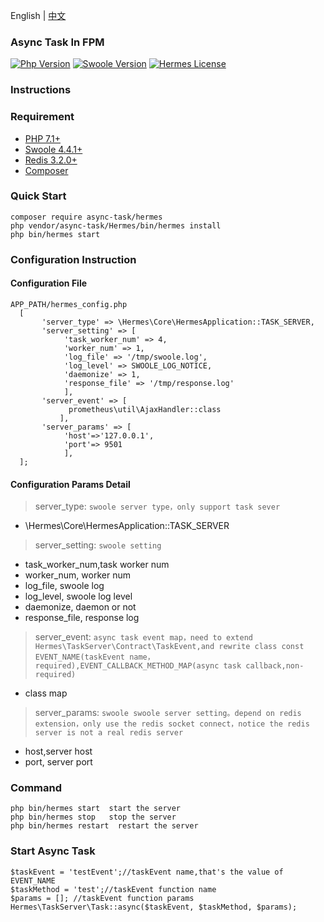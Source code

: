 English | [中文](./README-CN.md)

### Async Task In FPM

[![Php Version](https://img.shields.io/badge/php-%3E=7.1-brightgreen.svg?maxAge=2592000)](https://secure.php.net/)
[![Swoole Version](https://img.shields.io/badge/swoole-%3E=4.4.1-brightgreen.svg?maxAge=2592000)](https://github.com/swoole/swoole-src)
[![Hermes License](https://img.shields.io/hexpm/l/plug.svg?maxAge=2592000)](https://github.com/Hetystars/hermes/blob/master/LICENSE)



### Instructions


### Requirement

- [PHP 7.1+](https://github.com/php/php-src/releases)
- [Swoole 4.4.1+](https://github.com/swoole/swoole-src/releases)
- [Redis 3.2.0+](https://pecl.php.net/package/redis)
- [Composer](https://getcomposer.org/)

### Quick Start
```
composer require async-task/hermes
php vendor/async-task/Hermes/bin/hermes install
php bin/hermes start
```

### Configuration Instruction

#### Configuration File
```
APP_PATH/hermes_config.php
  [
       'server_type' => \Hermes\Core\HermesApplication::TASK_SERVER,
       'server_setting' => [
            'task_worker_num' => 4,
            'worker_num' => 1,
            'log_file' => '/tmp/swoole.log',
            'log_level' => SWOOLE_LOG_NOTICE,
            'daemonize' => 1,
            'response_file' => '/tmp/response.log'
            ],
       'server_event' => [
             prometheus\util\AjaxHandler::class
           ],
       'server_params' => [
            'host'=>'127.0.0.1',
            'port'=> 9501 
            ],
  ];
```
#### Configuration Params Detail

> server_type: `swoole server type，only support task sever`

+ \Hermes\Core\HermesApplication::TASK_SERVER

> server_setting: `swoole setting`

+ task_worker_num,task worker num
+ worker_num, worker num
+ log_file, swoole log 
+ log_level, swoole log level
+ daemonize, daemon or not
+ response_file, response log

> server_event: `async task event map，need to extend Hermes\TaskServer\Contract\TaskEvent,and rewrite class const EVENT_NAME(taskEvent name，required),EVENT_CALLBACK_METHOD_MAP(async task callback,non-required)`

+ class map
  
> server_params: `swoole swoole server setting。depend on redis extension，only use the redis socket connect，notice the redis server is not a real redis server`
  
  + host,server host
  + port, server port
  
### Command
```
php bin/hermes start  start the server
php bin/hermes stop   stop the server
php bin/hermes restart  restart the server

```  
    
### Start Async Task
```
$taskEvent = 'testEvent';//taskEvent name,that's the value of EVENT_NAME
$taskMethod = 'test';//taskEvent function name
$params = []; //taskEvent function params
Hermes\TaskServer\Task::async($taskEvent, $taskMethod, $params);
```